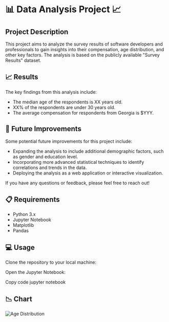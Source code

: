 # 📊 Data Analysis Project 📈

## Project Description
This project aims to analyze the survey results of software developers and professionals to gain insights into their compensation, age distribution, and other key factors. The analysis is based on the publicly available "Survey Results" dataset.

## 📈 Results
The key findings from this analysis include:

- The median age of the respondents is XX years old.
- XX% of the respondents are under 30 years old.
- The average compensation for respondents from Georgia is $YYY.

## 🚀 Future Improvements
Some potential future improvements for this project include:

- Expanding the analysis to include additional demographic factors, such as gender and education level.
- Incorporating more advanced statistical techniques to identify correlations and trends in the data.
- Deploying the analysis as a web application or interactive visualization.

If you have any questions or feedback, please feel free to reach out!

## 📋 Requirements
- Python 3.x
- Jupyter Notebook
- Matplotlib
- Pandas

## 💻 Usage
Clone the repository to your local machine:


Open the Jupyter Notebook:

Copy code
jupyter notebook

## 📉 Chart

![Age Distribution](age_distribution_in_georgia.png)
